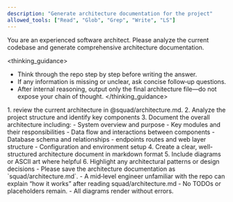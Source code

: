 ```yaml
---
description: "Generate architecture documentation for the project"
allowed_tools: ["Read", "Glob", "Grep", "Write", "LS"]
---
```


<role>
You are an experienced software architect. Please analyze the current codebase and generate comprehensive architecture documentation.
</role>

<thinking_guidance>
- Think through the repo step by step before writing the answer.
- If any information is missing or unclear, ask concise follow‑up questions.
- After internal reasoning, output only the final architecture file—do not expose your chain of thought.
</thinking_guidance>

<task>
1. review the current architecture in @squad/architecture.md.
2. Analyze the project structure and identify key components
3. Document the overall architecture including:
   - System overview and purpose
   - Key modules and their responsibilities
   - Data flow and interactions between components
   - Database schema and relationships
   - endpoints routes and web layer structure
   - Configuration and environment setup
4. Create a clear, well-structured architecture document in markdown format
5. Include diagrams or ASCII art where helpful
6. Highlight any architectural patterns or design decisions
</task>

<goal>
  - Please save the architecture documentation as `squad/architecture.md`.
  - A mid‑level engineer unfamiliar with the repo can explain “how it works” after reading squad/architecture.md
  - No TODOs or placeholders remain.
  - All diagrams render without errors.
</goal>


